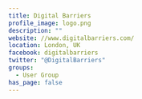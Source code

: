 ```yaml
---
title: Digital Barriers
profile_image: logo.png
description: ""
website: //www.digitalbarriers.com/
location: London, UK
facebook: digitalbarriers
twitter: "@DigitalBarriers"
groups:
  - User Group
has_page: false
---
```

